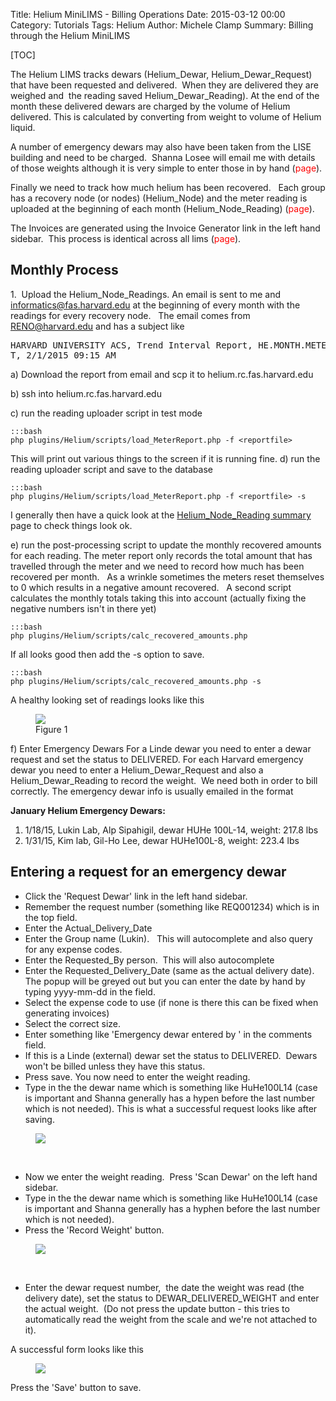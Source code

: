 Title: Helium MiniLIMS - Billing Operations
Date: 2015-03-12 00:00
Category: Tutorials
Tags: Helium
Author: Michele Clamp
Summary: Billing through the Helium MiniLIMS

[TOC]

The Helium LIMS tracks dewars (Helium_Dewar, Helium_Dewar_Request) that have been requested and delivered.  When they are delivered they are weighed and  the reading saved Helium_Dewar_Reading).  At the end of the month these delivered dewars are charged by the volume of Helium delivered.  This is calculated by converting from weight to volume of Helium liquid. 

A number of emergency dewars may also have been taken from the LISE building and need to be charged.  Shanna Losee will email me with details of those weights although it is very simple to enter those in by hand (<span style="color: #ff0000;">page</span>). 

Finally we need to track how much helium has been recovered.   Each group has a recovery node (or nodes) (Helium_Node) and the meter reading is uploaded at the beginning of each month (Helium_Node_Reading) (<span style="color: #ff0000;">page</span>). 


The Invoices are generated using the Invoice Generator link in the left hand sidebar.  This process is identical across all lims (<span style="color: #ff0000;">page</span>).

## Monthly Process

1\.  Upload the Helium_Node_Readings. An email is sent to me and informatics@fas.harvard.edu at the beginning of every month with the readings for every recovery node.   The email comes from RENO@harvard.edu and has a subject like

<div class="codehilite"><pre>HARVARD UNIVERSITY ACS, Trend Interval Report, <span class="il">HE</span>.MONTH.METER.REPOR<wbr>T, 2/1/2015 09:15 AM</pre></div>

a) Download the report from email and scp it to helium.rc.fas.harvard.edu 

b) ssh into helium.rc.fas.harvard.edu 

c) run the reading uploader script in test mode

    :::bash
    php plugins/Helium/scripts/load_MeterReport.php -f <reportfile>

This will print out various things to the screen if it is running fine. d) run the reading uploader script and save to the database

    :::bash
    php plugins/Helium/scripts/load_MeterReport.php -f <reportfile> -s

I generally then have a quick look at the [Helium_Node_Reading summary](http://helium.rc.fas.harvard.edu/minilims-dev//plugins/Core/Templates/Default_Summary.php?type=Helium_Node_Reading) page to check things look ok. 

e) run the post-processing script to update the monthly recovered amounts for each reading. The meter report only records the total amount that has travelled through the meter and we need to record how much has been recovered per month.   As a wrinkle sometimes the meters reset themselves to 0 which results in a negative amount recovered.   A second script calculates the monthly totals taking this into account (actually fixing the negative numbers isn't in there yet)

    :::bash
    php plugins/Helium/scripts/calc_recovered_amounts.php

If all looks good then add the -s option to save.

    :::bash
    php plugins/Helium/scripts/calc_recovered_amounts.php -s

A healthy looking set of readings looks like this 

<figure>
	<a class="img" href="/images/helium1.png">
    		<img class="img-responsive" src="/images/helium1.png"></img>
	</a>
    <figcaption>Figure 1</figcaption>
</figure>


f) Enter Emergency Dewars For a Linde dewar you need to enter a dewar request and set the status to DELIVERED. For each Harvard emergency dewar you need to enter a Helium_Dewar_Request and also a Helium_Dewar_Reading to record the weight.  We need both in order to bill correctly. The emergency dewar info is usually emailed in the format


**January Helium Emergency Dewars:**

1.  1/18/15, Lukin Lab, Alp Sipahigil, dewar HUHe 100L-14, weight: 217.8 lbs
2.  1/31/15, Kim lab, Gil-Ho Lee, dewar HUHe100L-8, weight: 223.4 lbs



## Entering a request for an emergency dewar

* Click the 'Request Dewar' link in the left hand sidebar. 
* Remember the request number (something like REQ001234) which is in the top field. 
* Enter the Actual_Delivery_Date 
* Enter the Group name (Lukin).   This will autocomplete and also query for any expense codes. 
* Enter the Requested_By person.  This will also autocomplete 
* Enter the Requested_Delivery_Date (same as the actual delivery date).   The popup will be greyed out but you can enter the date by hand by typing yyyy-mm-dd in the field. 
* Select the expense code to use (if none is there this can be fixed when generating invoices) 
* Select the correct size. 
* Enter something like 'Emergency dewar entered by <yourname>' in the comments field. 
* If this is a Linde (external) dewar set the status to DELIVERED.  Dewars won't be billed unless they have this status. 
* Press save. You now need to enter the weight reading. 
* Type in the the dewar name which is something like HuHe100L14 (case is important and Shanna generally has a hypen before the last number which is not needed). This is what a successful request looks like after saving.

<figure>
	<a class="img" href="/images/helium2.png">
    		<img class="img-responsive" src="/images/helium2.png"></img>
	</a>
    <figcaption></figcaption>
</figure>
          

* Now we enter the weight reading.  Press 'Scan Dewar' on the left hand sidebar. 
* Type in the the dewar name which is something like HuHe100L14 (case is important and Shanna generally has a hyphen before the last number which is not needed). 
* Press the 'Record Weight' button. 


<figure>
	<a class="img" href="/images/helium3.png">
    		<img class="img-responsive" src="/images/helium3.png"></img>
	</a>
    <figcaption></figcaption>
</figure>
                

* Enter the dewar request number,  the date the weight was read (the delivery date), set the status to DEWAR_DELIVERED_WEIGHT and enter the actual weight.  (Do not press the update button - this tries to automatically read the weight from the scale and we're not attached to it). 

A successful form looks like this 

<figure>
	<a class="img" href="/images/helium4.png">
    		<img class="img-responsive" src="/images/helium4.png"></img>
	</a>
    <figcaption></figcaption>
</figure>

Press the 'Save' button to save.
